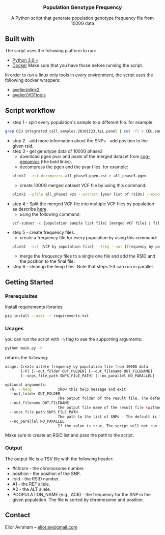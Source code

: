 <p align="center">
  <h3 align="center">Population Genotype Frequency</h3>
  <p align="center">
    A Python script that generate population genotype frequency file from 1000G data
  </p>
</p>

## Built with
The script uses the following platform to run:
* [Python 3.6 +](https://www.python.org/)
* [Docker](https://www.docker.com/)
Make sure that you have those before running the script.

In order to run a linux only tools in every environment, the script uses the following docker wrappers:
* [avelior/plink2](https://github.com/eliorav/Biology-Tools/tree/master/plink2)
* [avelior/VCFtools](https://github.com/eliorav/Biology-Tools/tree/master/VCFtools)

## Script workflow
* step 1 - split every population's sample to a different file.
for example:
```sh
grep CEU integrated_call_samples.20101123.ALL.panel | cut -f1 > CEU.samples.list
``` 
* step 2 - add more information about the SNPs - add position to the given rsid.
* step 3 - get genotype data of 1000G phase3
    * download pgen pvar and psam of the merged dataset from [cog-genomics](http://www.cog-genomics.org/plink/2.0/resources#1kg_phase3) (the bold links).
    * decompress the pgen and the pvar files. for example:
    ```sh
    plink2 --zst-decompress all_phase3.pgen.zst > all_phase3.pgen
    ```
    * create 1000G merged dataset VCF file by using this command:
    ```sh
    plink2 --pfile all_phase3 vzs --extract [your list of rsIDs] --export vcf
    ``` 
* step 4 - Split the merged VCF file into multiple VCF files by population as describe [here](https://www.internationalgenome.org/faq/how-can-i-get-allele-frequency-my-variant/).
    * using the following command:
    ```sh
    vcf-subset -c [population sample list file] [merged VCF file] | fill-an-ac > [VCF by population output file]
    ```
* step 5 - create frequency files.
    * create a frequency file for every population by using this command:
    ```sh
    plink2 --vcf [VCF by population file] --freq --out [frequency by population output file]
    ```
    * merge the frequency files to a single one file and add the RSID and the position to the final file.
* step 6 - cleanup the temp files.
Note that steps 1-3 can run in parallel.
 
## Getting Started
### Prerequisites
Install requirements libraries
```sh
pip install --user -r requirements.txt
```

### Usages
you can run the script with `-h` flag to see the supporting arguments:
```sh
python main.py -h
```
returns the following:
```sh
usage: Create allele frequency by population file from 1000G data
       [-h] [--out_folder OUT_FOLDER] [--out_filename OUT_FILENAME]
       [--snps_file_path SNPS_FILE_PATH] [--no_parallel NO_PARALLEL]

optional arguments:
  -h, --help            show this help message and exit
  --out_folder OUT_FOLDER
                        The output folder of the result file. The default is "output".
  --out_filename OUT_FILENAME
                        the output file name of the result file (without suffix). The default is "allele_frequency".
  --snps_file_path SNPS_FILE_PATH
                        The path to the list of SNPs - The default is "snps.tsv".
  --no_parallel NO_PARALLEL
                        If the value is true, The script will not run in parallel mode.

```

Make sure to create an RSID list and pass the path to the script.

### Output
The output file is a TSV file with the following header:
* \#chrom - the chromosome number.
* position - the position of the SNP.
* rsid - the RSID number.
* A1 - the REF allele.
* A2 - the ALT allele.
* POOPULATION_NAME (e.g., ACB) - the frequency for the SNP in the given population.
The file is sorted by chromosome and position.

## Contact
Elior Avraham – elior.av@gmail.com

